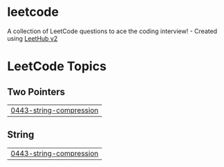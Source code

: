 # leetcode
A collection of LeetCode questions to ace the coding interview! - Created using [LeetHub v2](https://github.com/arunbhardwaj/LeetHub-2.0)

<!---LeetCode Topics Start-->
# LeetCode Topics
## Two Pointers
|  |
| ------- |
| [0443-string-compression](https://github.com/Deeptanshu-sankhwar/leetcode/tree/master/0443-string-compression) |
## String
|  |
| ------- |
| [0443-string-compression](https://github.com/Deeptanshu-sankhwar/leetcode/tree/master/0443-string-compression) |
<!---LeetCode Topics End-->
